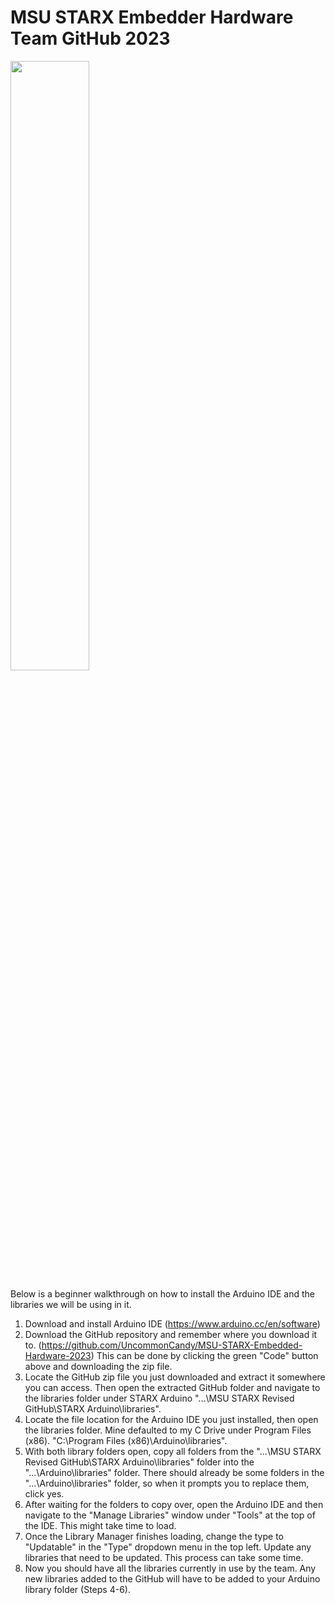 # MSU STARX Embedder Hardware Team GitHub 2023

<img src="https://user-images.githubusercontent.com/84113744/185766462-93bb988e-c679-43eb-8129-3eeda95d2387.png" width="50%"></img> 

Below is a beginner walkthrough on how to install the Arduino IDE and the libraries we will be using in it.

1. Download and install Arduino IDE (https://www.arduino.cc/en/software)
2. Download the GitHub repository and remember where you download it to. (https://github.com/UncommonCandy/MSU-STARX-Embedded-Hardware-2023) This can be done by clicking the green "Code" button above and downloading the zip file.
3. Locate the GitHub zip file you just downloaded and extract it somewhere you can access. Then open the extracted GitHub folder and navigate to the libraries folder under STARX Arduino "...\MSU STARX Revised GitHub\STARX Arduino\libraries".
4. Locate the file location for the Arduino IDE you just installed, then open the libraries folder. Mine defaulted to my C Drive under Program Files (x86). "C:\Program Files (x86)\Arduino\libraries".
5. With both library folders open, copy all folders from the "...\MSU STARX Revised GitHub\STARX Arduino\libraries" folder into the "...\Arduino\libraries" folder. There should already be some folders in the "...\Arduino\libraries" folder, so when it prompts you to replace them, click yes.
6. After waiting for the folders to copy over, open the Arduino IDE and then navigate to the "Manage Libraries" window under "Tools" at the top of the IDE. This might take time to load.
7. Once the Library Manager finishes loading, change the type to "Updatable" in the "Type" dropdown menu in the top left. Update any libraries that need to be updated. This process can take some time.
8. Now you should have all the libraries currently in use by the team. Any new libraries added to the GitHub will have to be added to your Arduino library folder (Steps 4-6).
